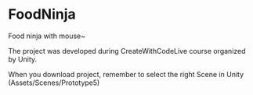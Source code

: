 # FoodNinja
Food ninja with mouse~

The project was developed during CreateWithCodeLive course organized by Unity.

When you download project, remember to select the right Scene in Unity (Assets/Scenes/Prototype5)
